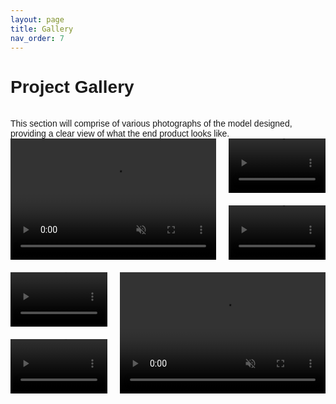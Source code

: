 ```yaml
---
layout: page
title: Gallery
nav_order: 7
---
```


# Project Gallery
<br>
This section will comprise of various photographs of the model designed, providing a clear view of what the end product looks like.
<br>
<!-- Include Magnific Popup CSS -->
<link rel="stylesheet" href="https://cdnjs.cloudflare.com/ajax/libs/magnific-popup.js/1.1.0/magnific-popup.min.css">

<div class="video-grid">
  <div class="grid-item buzz">
    <a class="popup-video" href="#video-buzz">
      <video src="./assets/videos/buzz.mp4" autoplay muted loop></video>
    </a>
    <div id="video-buzz" class="mfp-hide">
      <video src="./assets/videos/buzz.mp4" controls style="width:100%; height:auto;"></video>
    </div>
  </div>
  <div class="grid-item french">
    <a class="popup-video" href="#video-french">
      <video src="./assets/videos/french_salute.mp4" autoplay muted loop></video>
    </a>
    <div id="video-french" class="mfp-hide">
      <video src="./assets/videos/french_salute.mp4" controls style="width:100%; height:auto;"></video>
    </div>
  </div>
  <div class="grid-item genshin">
    <a class="popup-video" href="#video-genshin">
      <video src="./assets/videos/genshin_theme.mp4" autoplay muted loop></video>
    </a>
    <div id="video-genshin" class="mfp-hide">
      <video src="./assets/videos/genshin_theme.mp4" controls style="width:100%; height:auto;"></video>
    </div>
  </div>
  <div class="grid-item white">
    <a class="popup-video" href="#video-white">
      <video src="./assets/videos/white_rgb_hue.mp4" autoplay muted loop></video>
    </a>
    <div id="video-white" class="mfp-hide">
      <video src="./assets/videos/white_rgb_hue.mp4" controls style="width:100%; height:auto;"></video>
    </div>
  </div>
  <div class="grid-item quick">
    <a class="popup-video" href="#video-quick">
      <video src="./assets/videos/quick_ants.mp4" autoplay muted loop></video>
    </a>
    <div id="video-quick" class="mfp-hide">
      <video src="./assets/videos/quick_ants.mp4" controls style="width:100%; height:auto;"></video>
    </div>
  </div>
  <div class="grid-item grid-item--width2 grid-item--height2 unison">
    <a class="popup-video" href="#video-unison">
      <video src="./assets/videos/unison.mp4" autoplay muted loop></video>
    </a>
    <div id="video-unison" class="mfp-hide">
      <video src="./assets/videos/unison.mp4" controls style="width:100%; height:auto;"></video>
    </div>
  </div>
</div>

<!-- Include jQuery and Magnific Popup JS -->
<script src="https://cdnjs.cloudflare.com/ajax/libs/jquery/3.6.0/jquery.min.js"></script>
<script src="https://cdnjs.cloudflare.com/ajax/libs/magnific-popup.js/1.1.0/jquery.magnific-popup.min.js"></script>

<script>
  $(document).ready(function() {
      $('.popup-video').magnificPopup({
          type: 'inline',
          mainClass: 'mfp-fade',
          preloader: true,
          removalDelay: 300,
          fixedContentPos: false
      });
  });
</script>

<style>
body {
  font-family: sans-serif;
  position: relative;
}

.video-grid {
  display: grid;
  grid-template-columns: repeat(3, 1fr);
  grid-template-rows: repeat(4, auto);
  grid-gap: 20px;
  max-width: 1200px;
  margin: 0 auto;
}

.grid-item {
  background-color: #000;
  overflow: hidden;
  padding-bottom: 56.25%;
  position: relative;
}

.buzz {
  grid-column-start: 1;
  grid-column-end: 3;
  grid-row-start: 1;
  grid-row-end: 3;
}

.french {
  grid-column-start: 3;
  grid-column-end: 4;
  grid-row-start: 1;
  grid-row-end: 2;
}

.genshin {
  grid-column-start: 3;
  grid-column-end: 4;
  grid-row-start: 2;
  grid-row-end: 3;
}

.white {
  grid-column-start: 1;
  grid-column-end: 2;
  grid-row-start: 3;
  grid-row-end: 4;
}

.quick {
  grid-column-start: 1;
  grid-column-end: 2;
  grid-row-start: 4;
  grid-row-end: 5;
}

.unison {
  grid-column-start: 2;
  grid-column-end: 4;
  grid-row-start: 3;
  grid-row-end: 5;
}

.grid-item--width2 {
  grid-column: span 2;
}

.grid-item--height2 {
  grid-row: span 2;
}

.grid-item video {
  position: absolute;
  top: 0;
  left: 0;
  width: 100%;
  height: 100%;
  object-fit: cover;
}

.mfp-hide {
  display: none;
}
</style>